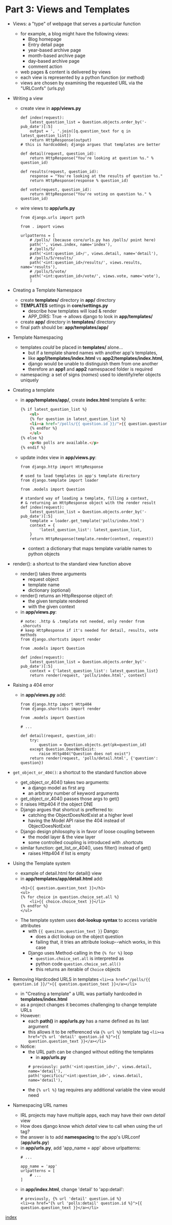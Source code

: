 # Part 3: Views and Templates

* Views: a "type" of webpage that serves a particular function
    - for example, a blog might have the following views:
        * Blog homepage
        * Entry detail page
        * year-based archive page
        * month-based archive page
        * day-based archive page
        * comment action
    - web pages & content is delivered by views
    - each view is represented by a python function (or method)
    - views are chosen by examining the requested URL via the "URLConfs" (urls.py)

* Writing a view
    - create view in **app/views.py**
        ```python3
        def index(request):
            latest_question_list = Question.objects.order_by('-pub_date')[:5]
            output = ', '.join([q.question_text for q in latest_question_list])
            return HttpResponse(output)
        # this is hardcodded; django argues that templates are better

        def detail(request, question_id):
            return HttpResponse("You're looking at question %s." % question_id)

        def results(request, question_id):
            response = "You're looking at the results of question %s."
            return HttpResponse(response % question_id)

        def vote(request, question_id):
            return HttpResponse("You're voting on question %s." % question_id)
        ```
    - wire views to **app/urls.py**
        ```python3
        from django.urls import path

        from . import views

        urlpatterns = [
            # /polls/ (because core/urls.py has /polls/ point here)
            path('', views.index, name='index'),
            # /polls/5/
            path('<int:question_id>/', views.detail, name='detail'),
            # /polls/5/results/
            path('<int:question_id>/results/', views.results, name='results'),
            # /polls/5/vote/
            path('<int:question_id>/vote/', views.vote, name='vote'),
            ]
        ```

* Creating a Template Namespace
    - create **templates/** directory in **app/** directory
    - **TEMPLATES** settings in **core/settings.py**
        * describe how templates will load & render
        * APP_DIRS: True -> allows django to look in **app/templates/** 
    - create **app/** directory in **templates/** directory
    - final path should be: **app/templates/app/**

* Template Namespacing
    - templates *could* be placed in **templates/** alone...
        * but if a template shared names with another app's templates,
        * like **app1/templates/index.html** vs **app2/templates/index.html**,
        * django would be unable to distinguish them from one another
        * therefore an **app1** and **app2** namespaced folder is required
    - namespacing: a set of signs (*names*) used to identify/refer objects uniquely

* Creating a template
    - in **app/templates/app/**, create **index.html** template & write:
        ```HTML
        {% if latest_question_list %}
            <ul>
            {% for question in latest_question_list %}
            <li><a href="/polls/{{ question.id }}/">{{ question.question_text }}</a></li>
            {% endfor %}
            </ul>
        {% else %}
            <p>No polls are available.</p>
        {% endif %}
        ```
    - update index view in **app/views.py**:
        ```python3
        from django.http import HttpResponse
        
        # used to load templates in app's template directory
        from django.template import loader 
        
        from .models import Question
        
        # standard way of loading a template, filling a context, 
        # & returning an HttpResponse object with the render result
        def index(request):
            latest_question_list = Question.objects.order_by('-pub_date')[:5]
            template = loader.get_template('polls/index.html')
            context = {
                'latest_question_list': latest_question_list,
            }
            return HttpResponse(template.render(context, request))
        ```
        * context: a dictionary that maps template variable names to python objects

* render(): a shortcut to the standard view function above
    - render() takes three arguments
        * request object
        * template name
        * dictionary (optional)
    - render() returns an HttpResponse object of:
        * the given template rendered
        * with the given context
    - in **app/views.py**:
        ```python3
        # note: .http & .template not needed, only render from .shorcuts
        # keep HttpResponse if it's needed for detail, results, vote methods
        from django.shortcuts import render

        from .models import Question

        def index(request):
            latest_question_list = Question.objects.order_by('-pub_date')[:5]
            context = {'latest_question_list': latest_question_list}
            return render(request, 'polls/index.html', context)
        ```

* Raising a 404 error
    - in **app/views.py** add:
        ```python3
        from django.http import Http404
        from django.shortcuts import render

        from .models import Question
        
        # ...
        
        def detail(request, question_id):
            try:
                question = Question.objects.get(pk=question_id)
            except Question.DoesNotExist:
                raise Http404("Question does not exist")
            return render(request, 'polls/detail.html', {'question': question})
        ```

* `get_object_or_404()`: a shortcut to the standard function above
    - get_object_or_404() takes two arguments:
        * a django model as first arg
        * an arbitrary number of keyword arguments
    - get_object_or_404() passes those args to get()
    - it raises Http404 if the object DNE
    - Django argues that shortcut is prefferred to:
        * catching the ObjectDoesNotExist at a higher level
        * having the Model API raise the 404 instead of ObjectDoesNotExist
    - Django design philosophy is in favor of loose coupling between 
        * the model layer & the view layer
        * some controlled coupling is introduced with .shortcuts
    - similar function: get_list_or_404(), uses filter() instead of get()
        * raises Http404 if list is empty


* Using the Template system
    - example of detail.html for detail() view
    - in **app/templates/app/detail.html** add:
        ```python3
        <h1>{{ question.question_text }}</h1>
        <ul>
        {% for choice in question.choice_set.all %}
            <li>{{ choice.choice_text }}</li>
        {% endfor %}
        </ul>
        ```
    - The template system uses **dot-lookup syntax** to access variable attributes
        * with `{{ quesiton.question_text }}` Dango:
            - does a dict lookup on the object question
            - failing that, it tries an attribute lookup--which works, in this case
        * Django uses Method-calling in the `{% for %}` loop
            - `question.choice_set.all` is interpreted as 
            - python code `question.choice_set.all()`
            - this returns an iterable of `Choice` objects

* Removing Hardcoded URLS in templates
    `<li><a href="/polls/{{ question.id }}/">{{ question.question_text }}</a></li>`
    - in "Creating a template" a URL was partially hardcoded in **templates/index.html**
    - as a project changes it becomes challenging to change template URLs
    - However:
        * each **path()** in **app/urls.py** has a name defined as its last argument
        * this allows it to be refferenced via `{% url %}` template tag
    `<li><a href="{% url 'detail' question.id %}">{{ question.question_text }}</a></li>`
    - Notice:
        * the URL path can be changed without editing the templates
            - in **app/urls.py**
            ```python3
            # previously: path('<int:question_id>/', views.detail, name='detail'),
            path('specifics/'<int:question_id>', views.detail, name='detail'),
            ```
        * the `{% url %}` tag requires any additional variable the view would need

* Namespacing URL names
    - IRL projects may have multiple apps, each may have their own *detail* view
    - How does django know which *detail* view to call when using the url tag?
    - the answer is to add **namespacing** to the app's URLconf (**app/urls.py**)
    - in **app/urls.py**, add 'app_name = app' above urlpatterns: 
        ```python3
        # ...
        
        app_name = 'app'
        urlpatterns = [
            # ...
        ]
        ```
    - in **app/index.html**, change 'detail' to 'app:detail':
        ```python3
        # previously, {% url 'detail' question.id %}
        <li><a href="{% url 'polls:detail' question.id %}">{{ question.question_text }}</a></li>
        ```

[index](../index.md)
